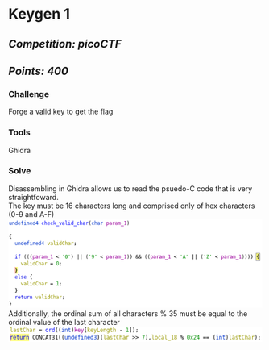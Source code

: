 # **Keygen 1**

## *Competition: picoCTF*

## *Points: 400*

### **Challenge**

  Forge a valid key to get the flag
  
### **Tools**

  Ghidra
  
### **Solve**

  Disassembling in Ghidra allows us to read the psuedo-C code that is very straightfoward.\
  The key must be 16 characters long and comprised only of hex characters (0-9 and A-F)\
  ![](Assets/keygen1-valid_char.png)
  Additionally, the ordinal sum of all characters % 35 must be equal to the ordinal value of the last character
  ![](Assets/keygen1-final.png)